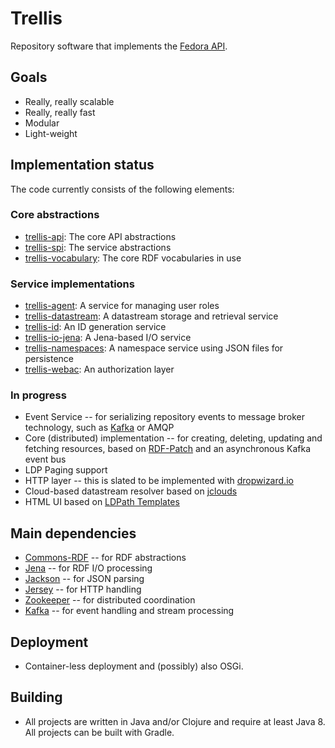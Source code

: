 # Trellis

Repository software that implements the [Fedora API](http://fedora.info/spec/).

## Goals

  * Really, really scalable
  * Really, really fast
  * Modular
  * Light-weight

## Implementation status

The code currently consists of the following elements:

### Core abstractions

  * [trellis-api](https://github.com/acoburn/trellis-api): The core API abstractions
  * [trellis-spi](https://github.com/acoburn/trellis-spi): The service abstractions
  * [trellis-vocabulary](https://github.com/acoburn/trellis-vocabulary): The core RDF vocabularies in use

### Service implementations

  * [trellis-agent](https://github.com/acoburn/trellis-agent): A service for managing user roles
  * [trellis-datastream](https://github.com/acoburn/trellis-datastream): A datastream storage and retrieval service
  * [trellis-id](https://github.com/acoburn/trellis-id): An ID generation service
  * [trellis-io-jena](https://github.com/acoburn/trellis-io-jena): A Jena-based I/O service
  * [trellis-namespaces](https://github.com/acoburn/trellis-namespaces): A namespace service using JSON files for persistence
  * [trellis-webac](https://github.com/acoburn/trellis-webac): An authorization layer

### In progress

 * Event Service -- for serializing repository events to message broker technology, such as [Kafka](http://kafka.apache.org) or AMQP
 * Core (distributed) implementation -- for creating, deleting, updating and fetching resources, based on [RDF-Patch](https://afs.github.io/rdf-patch/) and an asynchronous Kafka event bus
 * LDP Paging support
 * HTTP layer -- this is slated to be implemented with [dropwizard.io](http://dropwizard.io)
 * Cloud-based datastream resolver based on [jclouds](https://jclouds.apache.org/)
 * HTML UI based on [LDPath Templates](http://marmotta.apache.org/ldpath/template.html)

## Main dependencies

  * [Commons-RDF](https://commons.apache.org/proper/commons-rdf/) -- for RDF abstractions
  * [Jena](https://jena.apache.org/) -- for RDF I/O processing
  * [Jackson](https://github.com/FasterXML/jackson) -- for JSON parsing
  * [Jersey](https://jersey.java.net/) -- for HTTP handling
  * [Zookeeper](https://zookeeper.apache.org/) -- for distributed coordination
  * [Kafka](https://kafka.apache.org/) -- for event handling and stream processing

## Deployment

 * Container-less deployment and (possibly) also OSGi.

## Building

 * All projects are written in Java and/or Clojure and require at least Java 8. All projects can be built with Gradle.
